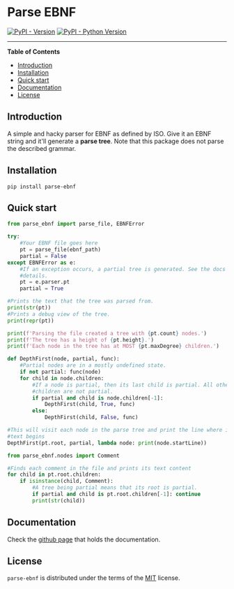 # Parse EBNF

[![PyPI - Version](https://img.shields.io/pypi/v/parse-ebnf.svg)](https://pypi.org/project/parse-ebnf)
[![PyPI - Python Version](https://img.shields.io/pypi/pyversions/parse-ebnf.svg)](https://pypi.org/project/parse-ebnf)

-----

**Table of Contents**

- [Introduction](#introduction)
- [Installation](#installation)
- [Quick start](#quickstart)
- [Documentation](#documentation)
- [License](#license)

## Introduction

A simple and hacky parser for EBNF as defined by ISO. Give it an EBNF string and
it'll generate a **parse tree**. Note that this package does not parse the
described grammar.

## Installation

```console
pip install parse-ebnf
```
## Quick start

```python
from parse_ebnf import parse_file, EBNFError

try:
    #Your EBNF file goes here
    pt = parse_file(ebnf_path)
    partial = False
except EBNFError as e:
    #If an exception occurs, a partial tree is generated. See the docs for
    #details.
    pt = e.parser.pt
    partial = True

#Prints the text that the tree was parsed from.
print(str(pt))
#Prints a debug view of the tree.
print(repr(pt))

print(f'Parsing the file created a tree with {pt.count} nodes.')
print(f'The tree has a height of {pt.height}.')
print(f'Each node in the tree has at MOST {pt.maxDegree} children.')

def DepthFirst(node, partial, func):
    #Partial nodes are in a mostly undefined state.
    if not partial: func(node)
    for child in node.children:
        #If a node is partial, then its last child is partial. All other
        #children are not partial.
        if partial and child is node.children[-1]:
            DepthFirst(child, True, func)
        else:
            DepthFirst(child, False, func)

#This will visit each node in the parse tree and print the line where its
#text begins
DepthFirst(pt.root, partial, lambda node: print(node.startLine))

from parse_ebnf.nodes import Comment

#Finds each comment in the file and prints its text content
for child in pt.root.children:
    if isinstance(child, Comment):
        #A tree being partial means that its root is partial.
        if partial and child is pt.root.children[-1]: continue
        print(str(child))
```

## Documentation

Check the [github page](https://chaosinventor.github.io/parse-ebnf/) that
holds the documentation.

## License

`parse-ebnf` is distributed under the terms of the [MIT](https://spdx.org/licenses/MIT.html) license.

